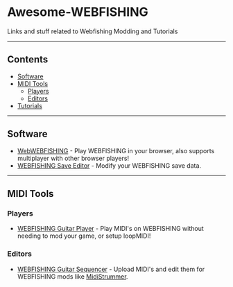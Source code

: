 # Awesome-WEBFISHING
Links and stuff related to Webfishing Modding and Tutorials

--------------------

## Contents
- [Software](#software)
- [MIDI Tools](#midi-tools)
  - [Players](#players)
  - [Editors](#editors)
- [Tutorials](#tutorials)

--------------------

## Software
- [WebWEBFISHING](https://webwebfishing.notnite.com/) - Play WEBFISHING in your browser, also supports multiplayer with other browser players!
- [WEBFISHING Save Editor](https://notnite.github.io/webfishing-save-editor/) - Modify your WEBFISHING save data.

--------------------

## MIDI Tools
  ### Players
  - [WEBFISHING Guitar Player](https://github.com/KevAquila/WEBFISHING-Guitar-Player/) - Play MIDI's on WEBFISHING without needing to mod your game, or setup loopMIDI!
  ### Editors
  - [WEBFISHING Guitar Sequencer](https://webfishing-guitar.com/) - Upload MIDI's and edit them for WEBFISHING mods like [MidiStrummer](https://github.com/puppy-girl/MidiStrummer).
